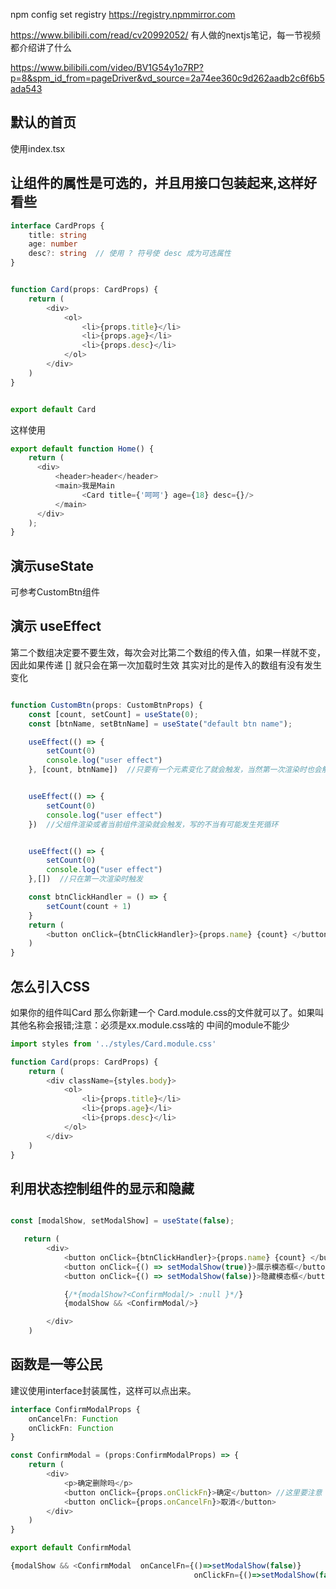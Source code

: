 

npm config set registry https://registry.npmmirror.com


https://www.bilibili.com/read/cv20992052/ 有人做的nextjs笔记，每一节视频都介绍讲了什么


https://www.bilibili.com/video/BV1G54y1o7RP?p=8&spm_id_from=pageDriver&vd_source=2a74ee360c9d262aadb2c6f6b5ada543



## 默认的首页

使用index.tsx


## 让组件的属性是可选的，并且用接口包装起来,这样好看些

```typescript jsx
interface CardProps {
    title: string
    age: number
    desc?: string  // 使用 ? 符号使 desc 成为可选属性
}


function Card(props: CardProps) {
    return (
        <div>
            <ol>
                <li>{props.title}</li>
                <li>{props.age}</li>
                <li>{props.desc}</li>
            </ol>
        </div>
    )
}


export default Card
```

这样使用

```typescript jsx
export default function Home() {
    return (
      <div>
          <header>header</header>
          <main>我是Main
                <Card title={'呵呵'} age={18} desc={}/>
          </main>
      </div>
    );
}
```

## 演示useState

可参考CustomBtn组件


## 演示 useEffect


第二个数组决定要不要生效，每次会对比第二个数组的传入值，如果一样就不变，因此如果传递 [] 就只会在第一次加载时生效
其实对比的是传入的数组有没有发生变化

```typescript jsx

function CustomBtn(props: CustomBtnProps) {
    const [count, setCount] = useState(0);
    const [btnName, setBtnName] = useState("default btn name");

    useEffect(() => {
        setCount(0)
        console.log("user effect")
    }, [count, btnName])  //只要有一个元素变化了就会触发，当然第一次渲染时也会触发


    useEffect(() => {
        setCount(0)
        console.log("user effect")
    })  //父组件渲染或者当前组件渲染就会触发，写的不当有可能发生死循环


    useEffect(() => {
        setCount(0)
        console.log("user effect")
    },[])  //只在第一次渲染时触发

    const btnClickHandler = () => {
        setCount(count + 1)
    }
    return (
        <button onClick={btnClickHandler}>{props.name} {count} </button>
    )
}
```



## 怎么引入CSS

如果你的组件叫Card 那么你新建一个 Card.module.css的文件就可以了。如果叫其他名称会报错;注意：必须是xx.module.css啥的 中间的module不能少


```typescript jsx
import styles from '../styles/Card.module.css'

function Card(props: CardProps) {
    return (
        <div className={styles.body}>
            <ol>
                <li>{props.title}</li>
                <li>{props.age}</li>
                <li>{props.desc}</li>
            </ol>
        </div>
    )
}
```

## 利用状态控制组件的显示和隐藏

````typescript jsx

const [modalShow, setModalShow] = useState(false);

   return (
        <div>
            <button onClick={btnClickHandler}>{props.name} {count} </button>
            <button onClick={() => setModalShow(true)}>展示模态框</button>
            <button onClick={() => setModalShow(false)}>隐藏模态框</button>

            {/*{modalShow?<ConfirmModal/> :null }*/}
            {modalShow && <ConfirmModal/>}

        </div>
    )
````

## 函数是一等公民

建议使用interface封装属性，这样可以点出来。

````typescript jsx
interface ConfirmModalProps {
    onCancelFn: Function
    onClickFn: Function
}

const ConfirmModal = (props:ConfirmModalProps) => {
    return (
        <div>
            <p>确定删除吗</p>
            <button onClick={props.onClickFn}>确定</button> //这里要注意 使用html自带的onlick函数 自定义是触发不了的
            <button onClick={props.onCancelFn}>取消</button>
        </div>
    )
}

export default ConfirmModal
````

```typescript jsx
{modalShow && <ConfirmModal  onCancelFn={()=>setModalShow(false)}
                                         onClickFn={()=>setModalShow(false)}/>}
```